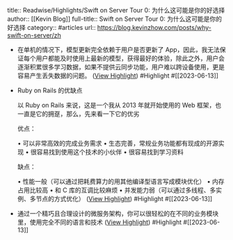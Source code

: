 title:: Readwise/Highlights/Swift on Server Tour 0: 为什么这可能是你的好选择
author:: [[Kevin Blog]]
full-title:: Swift on Server Tour 0: 为什么这可能是你的好选择
category:: #articles
url:: https://blog.kevinzhow.com/posts/why-swift-on-server/zh

- 在单机的情况下，模型更新完全依赖于用户是否更新了 App，因此，我无法保证每个用户都能及时使用上最新的模型，获得最好的体验，除此之外，用户会逐渐积累很多学习数据，如果不提供云同步功能，用户难以跨设备使用，更是容易产生丢失数据的问题。 ([View Highlight](https://read.readwise.io/read/01h2se7gxtrcjyp5jt5sjkgdzs)) #Highlight #[[2023-06-13]]
- Ruby on Rails 的优缺点
  
  以 Ruby on Rails 来说，这是一个我从 2013 年就开始使用的 Web 框架，也一直是它的拥趸，那么，先来看一下它的优劣
  
  优点：
  
  •   可以非常高效的完成业务需求
  •   生态完善，常规业务功能都有现成的开源实现
  •   很容易找到使用这个技术的小伙伴
  •   很容易找到学习资料
  
  缺点：
  
  •   性能一般（可以通过把耗费算力的用其他编译型语言写成模块优化）
  •   内存占用比较高
  •   和 C 库的互调比较麻烦
  •   并发能力弱（可以通过多线程、多实例、多节点的方式优化） ([View Highlight](https://read.readwise.io/read/01h2se8400a7pgecgrv4y2p3y3)) #Highlight #[[2023-06-13]]
- 通过一个精巧且合理设计的微服务架构，你可以很轻松的在不同的业务模块里，使用完全不同的语言和技术 ([View Highlight](https://read.readwise.io/read/01h2se9p3p5qv4xttc34e12qgz)) #Highlight #[[2023-06-13]]